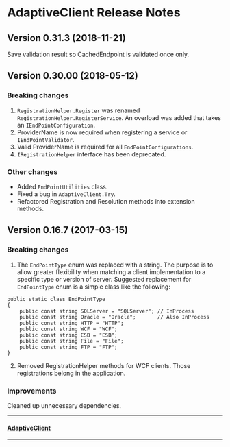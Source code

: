 # AdaptiveClient Release Notes

## Version 0.31.3 (2018-11-21)
Save validation result so CachedEndpoint is validated once only.

## Version 0.30.00 (2018-05-12)
### Breaking changes

1. `RegistrationHelper.Register` was renamed `RegistrationHelper.RegisterService`.  An overload was added that takes an `IEndPointConfiguration`.
2. ProviderName is now required when registering a service or `IEndPointValidator`. 
3. Valid ProviderName is required for all `EndPointConfigurations`.
4. `IRegistrationHelper` interface has been deprecated.

### Other changes
* Added `EndPointUtilities` class.
* Fixed a bug in `AdaptiveClient.Try`.
* Refactored Registration and Resolution methods into extension methods.


## Version 0.16.7 (2017-03-15)
### Breaking changes

1. The `EndPointType` enum was replaced with a string.  The purpose is to allow greater flexibility when matching a client implementation to a specific type or version of server.  Suggested replacement for `EndPointType` enum is a simple class like the following:

```
public static class EndPointType
{
    public const string SQLServer = "SQLServer"; // InProcess
    public const string Oracle = "Oracle";       // Also InProcess
    public const string HTTP = "HTTP";
    public const string WCF = "WCF";
    public const string ESB = "ESB";
    public const string File = "File";
    public const string FTP = "FTP";
}
```

2. Removed RegistrationHelper methods for WCF clients.  Those registrations belong in the application.

### Improvements
Cleaned up unnecessary dependencies.

---
#### [AdaptiveClient](https://github.com/leaderanalytics/AdaptiveClient)

---

